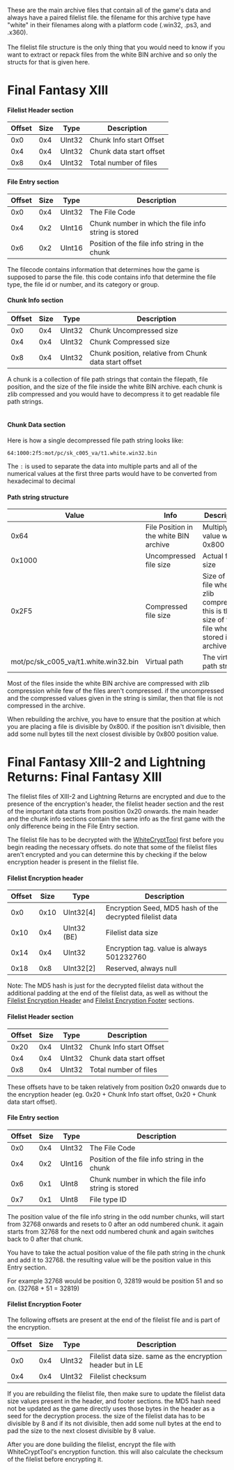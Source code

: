 These are the main archive files that contain all of the game's data and always have a paired filelist file. the filename for this archive type have "white" in their filenames along with a platform code (.win32, .ps3, and .x360). 
<br><br>The filelist file structure is the only thing that you would need to know if you want to extract or repack files from the white BIN archive and so only the structs for that is given here.

# Final Fantasy XIII

#### Filelist Header section
| Offset | Size | Type | Description |
| --- | --- | --- | --- |
| 0x0 | 0x4 | UInt32 | Chunk Info start Offset |
| 0x4 | 0x4 | UInt32 | Chunk data start offset |
| 0x8 | 0x4 | UInt32 | Total number of files |

#### File Entry section
| Offset | Size | Type | Description |
| --- | --- | --- | --- |
| 0x0 | 0x4 | UInt32 | The File Code |
| 0x4 | 0x2 | UInt16 | Chunk number in which the file info string is stored |
| 0x6 | 0x2 | UInt16 | Position of the file info string in the chunk |

The filecode contains information that determines how the game is supposed to parse the file. this code contains info that determine the file type, the file id or number, and its category or group.

#### Chunk Info section
| Offset | Size | Type | Description |
| --- | --- | --- | --- |
| 0x0 | 0x4 | UInt32 | Chunk Uncompressed size |
| 0x4 | 0x4 | UInt32 | Chunk Compressed size |
| 0x8 | 0x4 | UInt32 | Chunk position, relative from Chunk data start offset |

A chunk is a collection of file path strings that contain the filepath, file position, and the size of the file inside the white BIN archive. each chunk is zlib compressed and you would have to decompress it to get readable file path strings.<br><br>

#### Chunk Data section
Here is how a single decompressed file path string looks like:
```
64:1000:2f5:mot/pc/sk_c005_va/t1.white.win32.bin
```
The ```:``` is used to separate the data into multiple parts and all of the numerical values at the first three parts would have to be converted from hexadecimal to decimal

#### Path string structure
| Value | Info | Description |
| --- | --- | --- |
| 0x64 | File Position in the white BIN archive | Multiply this value with 0x800 | 
| 0x1000 | Uncompressed file size | Actual file size |
| 0x2F5 | Compressed file size | Size of the file when its zlib compressed, this is the size of the file when stored in the archive |
| mot/pc/sk_c005_va/t1.white.win32.bin | Virtual path | The virtual path string |

Most of the files inside the white BIN archive are compressed with zlib compression while few of the files aren't compressed. if the uncompressed and the compressed values given in the string is similar, then that file is not compressed in the archive. 

When rebuilding the archive, you have to ensure that the position at which you are placing a file is divisible by 0x800. if the position isn't divisible, then add some null bytes till the next closest divisible by 0x800 position value.


# Final Fantasy XIII-2 and Lightning Returns: Final Fantasy XIII

The filelist files of XIII-2 and Lightning Returns are encrypted and due to the presence of the encryption's header, the filelist header section and the rest of the important data starts from position 0x20 onwards. the main header and the chunk info sections contain the same info as the first game with the only difference being in the File Entry section. 

The filelist file has to be decrypted with the [WhiteCryptTool](https://github.com/Surihix/WhiteCryptTool) first before you begin reading the necessary offsets. do note that some of the filelist files aren't encrypted and you can determine this by checking if the below encryption header is present in the filelist file.

#### Filelist Encryption header
| Offset | Size | Type | Description |
| --- | --- | --- | --- |
| 0x0 | 0x10 | UInt32[4] | Encryption Seed, MD5 hash of the decrypted filelist data |
| 0x10 | 0x4 | UInt32 (BE) | Filelist data size |
| 0x14 | 0x4 | UInt32 | Encryption tag. value is always 501232760 |
| 0x18 | 0x8 | UInt32[2] | Reserved, always null |

Note: The MD5 hash is just for the decrypted filelist data without the additional padding at the end of the filelist data, as well as without the [Filelist Encryption Header](#filelist-encryption-header) and [Filelist Encryption Footer](#filelist-encryption-footer) sections.

#### Filelist Header section
| Offset | Size | Type | Description |
| --- | --- | --- | --- |
| 0x20 | 0x4 | UInt32 | Chunk Info start Offset |
| 0x4 | 0x4 | UInt32 | Chunk data start offset |
| 0x8 | 0x4 | UInt32 | Total number of files |

These offsets have to be taken relatively from position 0x20 onwards due to the encryption header (eg. 0x20 + Chunk Info start offset, 0x20 + Chunk data start offset).
<br>

#### File Entry section
| Offset | Size | Type | Description |
| --- | --- | --- | --- |
| 0x0 | 0x4 | UInt32 | The File Code |
| 0x4 | 0x2 | UInt16 | Position of the file info string in the chunk |
| 0x6 | 0x1 | UInt8 | Chunk number in which the file info string is stored |
| 0x7 | 0x1 | UInt8 | File type ID |

The position value of the file info string in the odd number chunks, will start from 32768 onwards and resets to 0 after an odd numbered chunk. it again starts from 32768 for the next odd numbered chunk and again switches back to 0 after that chunk. 

You have to take the actual position value of the file path string in the chunk and add it to 32768. the resulting value will be the position value in this Entry section.

For example 32768 would be position 0, 32819 would be position 51 and so on. (32768 + 51 = 32819)
<br>

#### Filelist Encryption Footer

The following offsets are present at the end of the filelist file and is part of the encryption.

| Offset | Size | Type | Description |
| --- | --- | --- | --- |
| 0x0 | 0x4 | UInt32 | Filelist data size. same as the encryption header but in LE |
| 0x4 | 0x4 | UInt32 | Filelist checksum |

If you are rebuilding the filelist file, then make sure to update the filelist data size values present in the header, and footer sections. the MD5 hash need not be updated as the game directly uses those bytes in the header as a seed for the decryption process. the size of the filelist data has to be divisible by 8 and if its not divisible, then add some null bytes at the end to pad the size to the next closest divisible by 8 value. 

After you are done building the filelist, encrypt the file with WhiteCryptTool's encryption function. this will also calculate the checksum of the filelist before encrypting it.